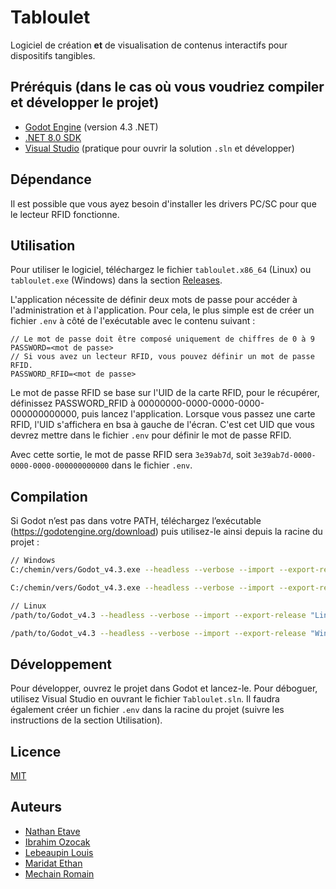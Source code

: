 # Tabloulet

Logiciel de création **et** de visualisation de contenus interactifs pour dispositifs tangibles.

## Préréquis (dans le cas où vous voudriez compiler et développer le projet)

- [Godot Engine](https://godotengine.org/download) (version 4.3 .NET)
- [.NET 8.0 SDK](https://dotnet.microsoft.com/download/dotnet/8.0)
- [Visual Studio](https://visualstudio.microsoft.com/fr/downloads/) (pratique pour ouvrir la solution `.sln` et développer)

## Dépendance

Il est possible que vous ayez besoin d'installer les drivers PC/SC pour que le lecteur RFID fonctionne.

## Utilisation

Pour utiliser le logiciel, téléchargez le fichier `tabloulet.x86_64` (Linux) ou `tabloulet.exe` (Windows) dans la section [Releases](https://github.com/etave/Tabloulet/releases).

L'application nécessite de définir deux mots de passe pour accéder à l'administration et à l'application. Pour cela, le plus simple est de créer un fichier `.env` à côté de l'exécutable avec le contenu suivant :
```env
// Le mot de passe doit être composé uniquement de chiffres de 0 à 9
PASSWORD=<mot de passe>
// Si vous avez un lecteur RFID, vous pouvez définir un mot de passe RFID.
PASSWORD_RFID=<mot de passe>
```

Le mot de passe RFID se base sur l'UID de la carte RFID, pour le récupérer, définissez PASSWORD_RFID à 00000000-0000-0000-0000-000000000000, puis lancez l'application. Lorsque vous passez une carte RFID, l'UID s'affichera en bsa à gauche de l'écran. C'est cet UID que vous devrez mettre dans le fichier `.env` pour définir le mot de passe RFID.

Avec cette sortie, le mot de passe RFID sera `3e39ab7d`, soit `3e39ab7d-0000-0000-0000-000000000000` dans le fichier `.env`.


## Compilation

Si Godot n’est pas dans votre PATH, téléchargez l’exécutable (https://godotengine.org/download) puis utilisez-le ainsi depuis la racine du projet :

```bash
// Windows
C:/chemin/vers/Godot_v4.3.exe --headless --verbose --import --export-release "Linux" ./tabloulet.x86_64

C:/chemin/vers/Godot_v4.3.exe --headless --verbose --import --export-release "Windows" ./tabloulet.exe

// Linux
/path/to/Godot_v4.3 --headless --verbose --import --export-release "Linux" ./tabloulet.x86_64

/path/to/Godot_v4.3 --headless --verbose --import --export-release "Windows" ./tabloulet.exe
```

## Développement

Pour développer, ouvrez le projet dans Godot et lancez-le. Pour déboguer, utilisez Visual Studio en ouvrant le fichier `Tabloulet.sln`.
Il faudra également créer un fichier `.env` dans la racine du projet (suivre les instructions de la section Utilisation).

## Licence

[MIT](https://choosealicense.com/licenses/mit/)

## Auteurs

- [Nathan Etave](https://www.github.com/etave)
- [Ibrahim Ozocak](https://www.github.com/ibrahimOzocak)
- [Lebeaupin Louis](https://www.github.com/LouisL18)
- [Maridat Ethan](https://www.github.com/Ethan-Maridat)
- [Mechain Romain](https://www.github.com/RomainMechain)